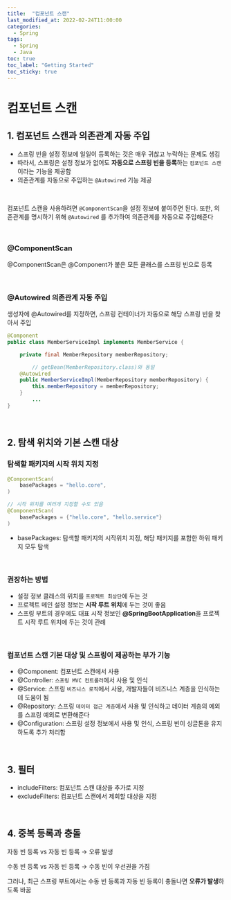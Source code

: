 ```yaml
---
title:  "컴포넌트 스캔"
last_modified_at: 2022-02-24T11:00:00
categories: 
  - Spring
tags:
  - Spring
  - Java
toc: true
toc_label: "Getting Started"
toc_sticky: true
---
```


# 컴포넌트 스캔

## 1. 컴포넌트 스캔과 의존관계 자동 주입

- 스프링 빈을 설정 정보에 일일이 등록하는 것은 매우 귀찮고 누락하는 문제도 생김
- 따라서, 스프링은 설정 정보가 없어도 **자동으로 스프링 빈을 등록**하는 `컴포넌트 스캔`이라는 기능을 제공함
- 의존관계를 자동으로 주입하는 `@Autowired` 기능 제공

<br>

컴포넌트 스캔을 사용하려면 `@ComponentScan`을 설정 정보에 붙여주면 된다. 또한, 의존관계를 명시하기 위해 `@Autowired` 를 추가하여 의존관계를 자동으로 주입해준다

<br>

### **@ComponentScan**

@ComponentScan은 @Component가 붙은 모든 클래스를 스프링 빈으로 등록

<br>

### **@Autowired 의존관계 자동 주입**

생성자에 @Autowired를 지정하면, 스프링 컨테이너가 자동으로 해당 스프링 빈을 찾아서 주입

```java
@Component
public class MemberServiceImpl implements MemberService {

    private final MemberRepository memberRepository;

		// getBean(MemberRepository.class)와 동일
    @Autowired
    public MemberServiceImpl(MemberRepository memberRepository) {
        this.memberRepository = memberRepository;
    }
		...
}
```

<br>

## 2. 탐색 위치와 기본 스캔 대상

### 탐색할 패키지의 시작 위치 지정

```java
@ComponentScan(
	basePackages = "hello.core",
)

// 시작 위치를 여러개 지정할 수도 있음
@ComponentScan(
	basePackages = {"hello.core", "hello.service"}
)
```

- basePackages: 탐색할 패키지의 시작위치 지정, 해당 패키지를 포함한 하위 패키지 모두 탐색

<br>

### 권장하는 방법

- 설정 정보 클래스의 위치를 `프로젝트 최상단`에 두는 것
- 프로젝트 메인 설정 정보는 **시작 루트 위치**에 두는 것이 좋음
- 스프링 부트의 경우에도 대표 시작 정보인 **@SpringBootApplication**을 프로젝트 시작 루트 위치에 두는 것이 관례

<br>

### 컴포넌트 스캔 기본 대상 및 스프링이 제공하는 부가 기능

- @Component: 컴포넌트 스캔에서 사용
- @Controller: `스프링 MVC 컨트롤러`에서 사용 및 인식
- @Service: 스프링 `비즈니스 로직`에서 사용, 개발자들이 비즈니스 계층을 인식하는데 도움이 됨
- @Repository: 스프링 `데이터 접근 계층`에서 사용 및 인식하고 데이터 계층의 예외를 스프링 예외로 변환해준다
- @Configuration: 스프링 설정 정보에서 사용 및 인식, 스프링 빈이 싱글톤을 유지하도록 추가 처리함

<br>

## 3. 필터

- includeFilters: 컴포넌트 스캔 대상을 추가로 지정
- excludeFilters: 컴포넌트 스캔에서 제회할 대상을 지정

<br>

## 4. 중복 등록과 충돌

자동 빈 등록 vs 자동 빈 등록 → 오류 발생

수동 빈 등록 vs 자동 빈 등록 → 수동 빈이 우선권을 가짐

그러나, 최근 스프링 부트에서는 수동 빈 등록과 자동 빈 등록이 충돌나면 **오류가 발생**하도록 바꿈